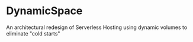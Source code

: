 # DynamicSpace
An architectural redesign of Serverless Hosting using dynamic volumes to eliminate "cold starts"
